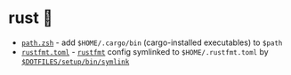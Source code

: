 # rust 🦀

- [`path.zsh`](./path.zsh) - add `$HOME/.cargo/bin` (cargo-installed executables) to `$path`
- [`rustfmt.toml`](./rustfmt.toml.symlink) - [`rustfmt`](https://github.com/rust-lang/rustfmt) config symlinked to `$HOME/.rustfmt.toml` by [`$DOTFILES/setup/bin/symlink`](../../setup/bin/symlink)
